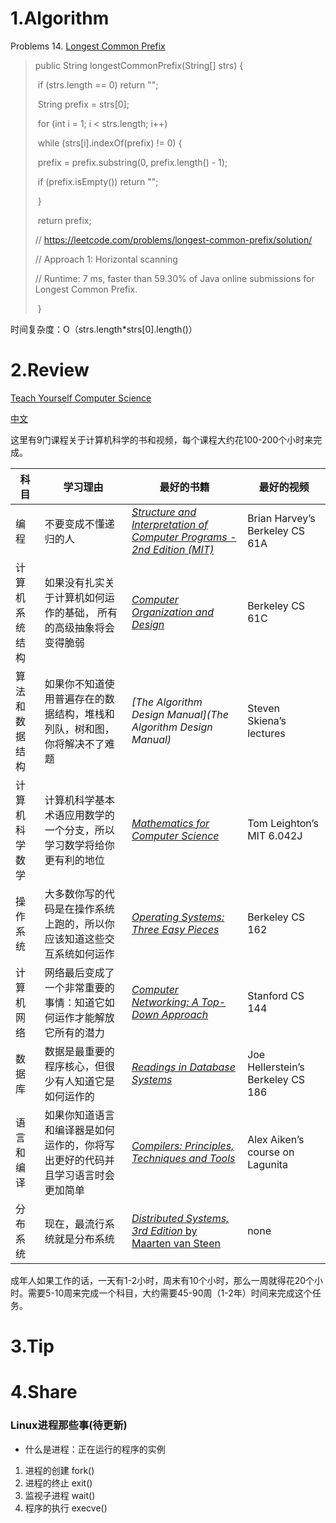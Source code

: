 

# 1.Algorithm

Problems 14. [Longest Common Prefix](https://leetcode.com/problems/longest-common-prefix/)
>public String longestCommonPrefix(String[] strs) {
>
>
>
>​		if (strs.length == 0) return "";
>
>​	    String prefix = strs[0];
>
>​	    for (int i = 1; i < strs.length; i++)
>
>​	        while (strs[i].indexOf(prefix) != 0) {
>
>​	            prefix = prefix.substring(0, prefix.length() - 1);
>
>​	            if (prefix.isEmpty()) return "";
>
>​	        }        
>
>​	    return prefix;
>
>//	    https://leetcode.com/problems/longest-common-prefix/solution/
>
>//	    Approach 1: Horizontal scanning
>
>//	    Runtime: 7 ms, faster than 59.30% of Java online submissions for Longest Common Prefix.
>
>
>
>​    }

时间复杂度：O（strs.length*strs[0].length()）

# 2.Review

[Teach Yourself Computer Science](https://teachyourselfcs.com)

[中文](http://blog.jobbole.com/114573/)

这里有9门课程关于计算机科学的书和视频，每个课程大约花100-200个小时来完成。

| 科目           | 学习理由                                                     | 最好的书籍                                                   | 最好的视频                        |
| -------------- | ------------------------------------------------------------ | ------------------------------------------------------------ | --------------------------------- |
| 编程           | 不要变成不懂递归的人                                         | *[Structure and Interpretation of Computer Programs - 2nd Edition (MIT)](https://book.douban.com/subject/1451622/)* | Brian Harvey’s Berkeley CS 61A    |
| 计算机系统结构 | 如果没有扎实关于计算机如何运作的基础， 所有的高级抽象将会变得脆弱 | *[Computer Organization and Design](https://book.douban.com/subject/1468468/)* | Berkeley CS 61C                   |
| 算法和数据结构 | 如果你不知道使用普遍存在的数据结构，堆栈和列队，树和图，你将解决不了难题 | *[The Algorithm Design Manual](The Algorithm Design Manual)* | Steven Skiena’s lectures          |
| 计算机科学数学 | 计算机科学基本术语应用数学的一个分支，所以学习数学将给你更有利的地位 | *[Mathematics for Computer Science](https://book.douban.com/subject/20472991/)* | Tom Leighton’s MIT 6.042J         |
| 操作系统       | 大多数你写的代码是在操作系统上跑的，所以你应该知道这些交互系统如何运作 | *[Operating Systems: Three Easy Pieces](https://book.douban.com/subject/19973015/)* | Berkeley CS 162                   |
| 计算机网络     | 网络最后变成了一个非常重要的事情：知道它如何运作才能解放它所有的潜力 | *[Computer Networking: A Top-Down Approach](https://book.douban.com/subject/1391207/)* | Stanford CS 144                   |
| 数据库         | 数据是最重要的程序核心，但很少有人知道它是如何运作的         | *[Readings in Database Systems](https://book.douban.com/subject/2256069/)* | Joe Hellerstein’s Berkeley CS 186 |
| 语言和编译     | 如果你知道语言和编译器是如何运作的，你将写出更好的代码并且学习语言时会更加简单 | *[Compilers: Principles, Techniques and Tools](https://book.douban.com/subject/1866231/)* | Alex Aiken’s course on Lagunita   |
| 分布系统       | 现在，最流行系统就是分布系统                                 | [*Distributed Systems, 3rd Edition* by Maarten van Steen](https://book.douban.com/subject/1574019/) | none                              |



成年人如果工作的话，一天有1-2小时，周末有10个小时，那么一周就得花20个小时。需要5-10周来完成一个科目，大约需要45-90周（1-2年）时间来完成这个任务。



# 3.Tip



# 4.Share

### Linux进程那些事(待更新)

* 什么是进程：正在运行的程序的实例



1. 进程的创建 fork()
2. 进程的终止 exit()
3. 监视子进程 wait()
4. 程序的执行 execve()



